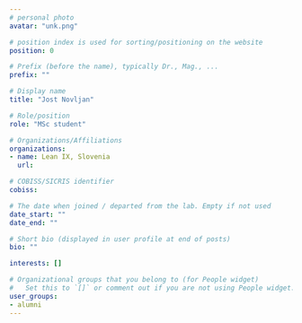 ```yaml
---
# personal photo
avatar: "unk.png"

# position index is used for sorting/positioning on the website
position: 0

# Prefix (before the name), typically Dr., Mag., ...
prefix: ""

# Display name
title: "Jost Novljan"

# Role/position
role: "MSc student"

# Organizations/Affiliations
organizations:
- name: Lean IX, Slovenia
  url:

# COBISS/SICRIS identifier
cobiss:

# The date when joined / departed from the lab. Empty if not used
date_start: ""
date_end: ""

# Short bio (displayed in user profile at end of posts)
bio: ""

interests: []

# Organizational groups that you belong to (for People widget)
#   Set this to `[]` or comment out if you are not using People widget.
user_groups:
- alumni
---
```

